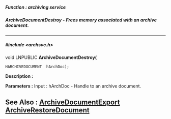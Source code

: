 ##### Function : archiving service
##### ArchiveDocumentDestroy - Frees memory associated with an archive document.
---
##### #include <archsvc.h>
void LNPUBLIC **ArchiveDocumentDestroy(**

	HARCHIVEDOCUMENT  hArchDoc);
**Description :**

**Parameters :**
Input :
hArchDoc  -  Handle to an archive document.


**See Also :**
[ArchiveDocumentExport](D:/md_files/ArchiveDocumentExport.md)
[ArchiveRestoreDocument](D:/md_files/ArchiveRestoreDocument.md)
---
